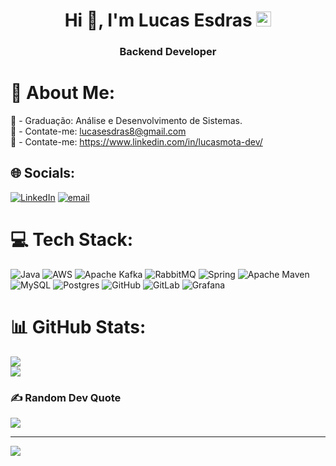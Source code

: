 <h1 align="center">Hi 👋, I'm Lucas Esdras <img src="https://github.com/TheDudeThatCode/TheDudeThatCode/blob/master/Assets/Earth.gif" width="24px"></h1> 
<h3 align="center">Backend Developer</h3>

# 💫 About Me:
🔭 - Graduação: Análise e Desenvolvimento de Sistemas.<br>🤝 - Contate-me: lucasesdras8@gmail.com<br>💬 - Contate-me: https://www.linkedin.com/in/lucasmota-dev/


## 🌐 Socials:
[![LinkedIn](https://img.shields.io/badge/LinkedIn-%230077B5.svg?logo=linkedin&logoColor=white)](https://linkedin.com/in/https://www.linkedin.com/in/lucasmota-dev/) [![email](https://img.shields.io/badge/Email-D14836?logo=gmail&logoColor=white)](mailto:lucasesdras8@gmail.com) 

# 💻 Tech Stack:
![Java](https://img.shields.io/badge/java-%23ED8B00.svg?style=for-the-badge&logo=openjdk&logoColor=white) ![AWS](https://img.shields.io/badge/AWS-%23FF9900.svg?style=for-the-badge&logo=amazon-aws&logoColor=white) ![Apache Kafka](https://img.shields.io/badge/Apache%20Kafka-000?style=for-the-badge&logo=apachekafka) ![RabbitMQ](https://img.shields.io/badge/rabbitmq-FF6600?style=for-the-badge&logo=rabbitmq&logoColor=white) ![Spring](https://img.shields.io/badge/spring-%236DB33F.svg?style=for-the-badge&logo=spring&logoColor=white) ![Apache Maven](https://img.shields.io/badge/Apache%20Maven-C71A36?style=for-the-badge&logo=Apache%20Maven&logoColor=white) ![MySQL](https://img.shields.io/badge/mysql-4479A1.svg?style=for-the-badge&logo=mysql&logoColor=white) ![Postgres](https://img.shields.io/badge/postgres-%23316192.svg?style=for-the-badge&logo=postgresql&logoColor=white) ![GitHub](https://img.shields.io/badge/github-%23121011.svg?style=for-the-badge&logo=github&logoColor=white) ![GitLab](https://img.shields.io/badge/gitlab-%23181717.svg?style=for-the-badge&logo=gitlab&logoColor=white) ![Grafana](https://img.shields.io/badge/grafana-%23F46800.svg?style=for-the-badge&logo=grafana&logoColor=white)
# 📊 GitHub Stats:
![](https://github-readme-stats.vercel.app/api?username=LukReis&theme=dracula&hide_border=false&include&count_private=true)<br/>
![](https://github-readme-stats.vercel.app/api/top-langs/?username=LukReis&theme=dracula&hide_border=false&include_all_commits=true&count_private=true&layout=compact)

### ✍️ Random Dev Quote
![](https://quotes-github-readme.vercel.app/api?type=horizontal&theme=radical)

---
[![](https://visitcount.itsvg.in/api?id=LukReis&icon=6&color=0)](https://visitcount.itsvg.in)

<!-- Proudly created with GPRM ( https://gprm.itsvg.in ) -->

